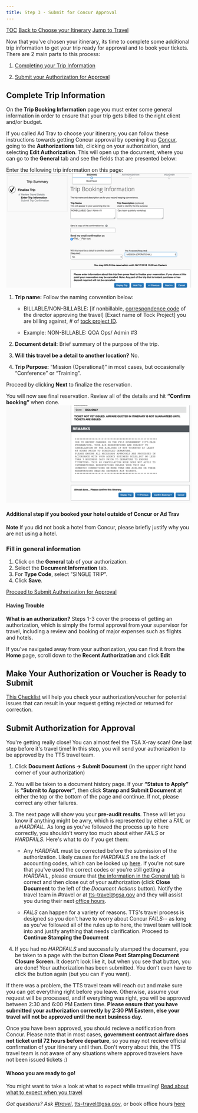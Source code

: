 ```yaml
---
title: Step 3 - Submit for Concur Approval
---
```


[TOC](/travel-guide-table-of-contents)
[Back to Choose your Itinerary](/travel-guide-2-choose-your-itinerary)
[Jump to Travel](/travel-guide-4-travel)

Now that you've chosen your itinerary, its time to complete some additional trip information to get your trip ready for approval and to book your tickets. There are 2 main parts to this process:

1. [Completing your Trip Information](#complete-trip-information)

2. [Submit your Authorization for Approval](#submit-authorization-for-approval)

## Complete Trip Information
On the **Trip Booking Information** page you must enter some general information in order to ensure that your trip gets billed to the right client and/or budget.

If you called Ad Trav to choose your itinerary, you can follow these instructions towards getting Concur approval by opening it up [Concur](https://travel.gsa.gov), going to the **Authorizations** tab, clicking on your authorization, and selecting **Edit Authorization**. This will open up the document, where you can go to the **General** tab and see the fields that are presented below:

Enter the following trip information on this page:
<img src="/images/travel/12-trip-name.png" class="travel-guide-hide" alt="Trip Booking Information screen">

1. **Trip name:** Follow the naming convention below:

    * BILLABLE/NON-BILLABLE: [if nonbillable, [correspondence code](https://docs.google.com/spreadsheets/d/1WLVv2x7GauLo0-waK3FqeVxN7UCZmXw_t2E745Gfmug/edit#gid=600166428) of the director approving the travel] [Exact name of Tock Project] you are billing against, # of [tock project ID](http://tock.18f.gov/projects).

    * Example: NON-BILLABLE: QOA Ops/ Admin #3

2. **Document detail:** Brief summary of the purpose of the trip.

3. **Will this travel be a detail to another location?** No.

4. **Trip Purpose:** “Mission (Operational)” in most cases, but occasionally “Conference” or “Training”.

Proceed by clicking **Next** to finalize the reservation.

You will now see final reservation. Review all of the details and hit **“Confirm booking”** when done.
<img src="/images/travel/13-confirm-booking.png" class="travel-guide-hide" alt="confirming the booking">

#### Additional step if you booked your hotel outside of Concur or Ad Trav
**Note** If you did not book a hotel from Concur, please briefly justify why you are not using a hotel.

### Fill in general information

1. Click on the **General** tab of your authorization.
1. Select the **Document Information** tab.
1. For **Type Code**, select "SINGLE TRIP".
1. Click **Save**.

[Proceed to Submit Authorization for Approval](/travel-guide-3-approval/#submit-authorization-for-approval)

#### Having Trouble
**What is an authorization?** Steps 1-3 cover the process of getting an authorization, which is simply the formal approval from your supervisor for travel, including a review and booking of major expenses such as flights and hotels.

If you've navigated away from your authorization, you can find it from the **Home** page, scroll down to the **Recent Authorization** and click **Edit**

## Make Your Authorization or Voucher is Ready to Submit
[This Checklist](https://goo.gl/AWbT7Q) will help you check your authorization/voucher for potential issues that can result in your request getting rejected or returned for correction.

## Submit Authorization for Approval
You're getting really close! You can almost feel the TSA X-ray scan! One last step before it's travel time! In this step, you will send your authorization to be approved by the TTS travel team.

1. Click **Document Actions -> Submit Document** (in the upper right hand corner of your authorization)

2. You will be taken to a document history page. If your **“Status to Apply”** is **“Submit to Approver”**, then click **Stamp and Submit Document** at either the top or the bottom of the page and continue. If not, please correct any other failures.

3. The next page will show you your **pre-audit results**. These will let you know if anything might be awry, which is represented by either a _FAIL_ or a _HARDFAIL_. As long as you've followed the process up to here correctly, you shouldn't worry too much about either _FAILS_ or _HARDFAILS_. Here's what to do if you get them:

    * Any _HARDFAIL_ must be corrected before the submission of the authorization. Likely causes for _HARDFAILS_ are the lack of accounting codes, which can be looked up [here](https://goo.gl/4WkMqM). If you're not sure that you've used the correct codes or you're still getting a _HARDFAIL_, please ensure that [the information in the General tab](/travel-guide-3-approval/#fill-in-general-information) is correct and then close out of your authorization (click **Close Document** to the left of the *Document Actions* button).  Notify the travel team in #travel or at tts-travel@gsa.gov and they will assist you during their next [office hours](/travel-101/#communication).

    *  _FAILS_ can happen for a variety of reasons. TTS's travel process is designed so you don't have to worry about Concur _FAILS_-- as long as you've followed all of the rules up to here, the travel team will look into and justify anything that needs clarification. Proceed to **Continue Stamping the Document**

4. If you had no _HARDFAILS_ and successfully stamped the document, you be taken to a page with the button **Close Post Stamping Document Closure Screen**. It doesn’t look like it, but when you see that button, you are done! Your authorization has been submitted. You don’t even have to click the button again (but you can if you want).

If there was a problem, the TTS travel team will reach out and make sure you can get everything right before you leave. Otherwise, assume your request will be processed, and if everything was right, you will be approved between 2:30 and 6:00 PM Eastern time. **Please ensure that you have submitted your authorization correctly by 2:30 PM Eastern, else your travel will not be approved until the next business day.**

Once you have been approved, you should recieve a notification from Concur. Please note that in most cases, **government contract airfare does not ticket until 72 hours before departure**, so you may not recieve official confirmation of your itinerary until then. Don't worry about this, the TTS travel team is not aware of any situations where approved travelers have not been issued tickets :)

#### Whooo you are ready to go!

You might want to take a look at what to expect while traveling!
[Read about what to expect when you travel](/travel-guide-4-travel/)


*Got questions? Ask [#travel](https://gsa-tts.slack.com/messages/travel)*, [tts-travel@gsa.gov](mailto:tts-travel@gsa.gov), or book office hours [here](https://sites.google.com/a/gsa.gov/tts-office-hours/)
